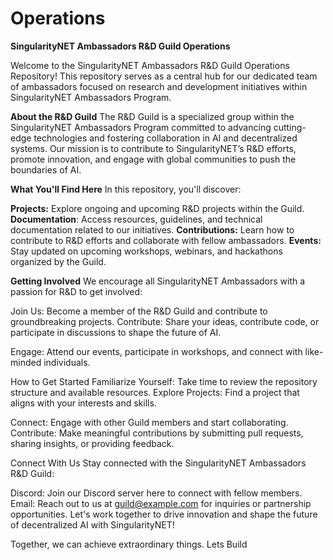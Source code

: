 # Operations

**SingularityNET Ambassadors R&D Guild Operations**

Welcome to the SingularityNET Ambassadors R&D Guild Operations Repository! 
This repository serves as a central hub for our dedicated team of ambassadors focused on research and development initiatives within SingularityNET Ambassadors Program.

**About the R&D Guild**
The R&D Guild is a specialized group within the SingularityNET Ambassadors Program committed to advancing cutting-edge technologies and fostering collaboration in AI and decentralized systems. Our mission is to contribute to SingularityNET’s R&D efforts, promote innovation, and engage with global communities to push the boundaries of AI.

**What You'll Find Here**
In this repository, you'll discover:

**Projects:** Explore ongoing and upcoming R&D projects within the Guild.
**Documentation**: Access resources, guidelines, and technical documentation related to our initiatives.
**Contributions:** Learn how to contribute to R&D efforts and collaborate with fellow ambassadors.
**Events:** Stay updated on upcoming workshops, webinars, and hackathons organized by the Guild.

**Getting Involved**
We encourage all SingularityNET Ambassadors with a passion for R&D to get involved:

Join Us: Become a member of the R&D Guild and contribute to groundbreaking projects.
Contribute: Share your ideas, contribute code, or participate in discussions to shape the future of AI.

Engage: Attend our events, participate in workshops, and connect with like-minded individuals.

How to Get Started
Familiarize Yourself: Take time to review the repository structure and available resources.
Explore Projects: Find a project that aligns with your interests and skills.

Connect: Engage with other Guild members and start collaborating.
Contribute: Make meaningful contributions by submitting pull requests, sharing insights, or providing feedback.

Connect With Us
Stay connected with the SingularityNET Ambassadors R&D Guild:

Discord: Join our Discord server here to connect with fellow members.
Email: Reach out to us at guild@example.com for inquiries or partnership opportunities.
Let's work together to drive innovation and shape the future of decentralized AI with SingularityNET!

Together, we can achieve extraordinary things.
Lets Build

